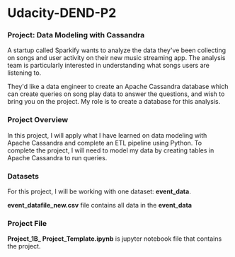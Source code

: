 # Udacity-DEND-P2

### Project: Data Modeling with Cassandra
A startup called Sparkify wants to analyze the data they've been collecting on songs and user activity on their new music streaming app. 
The analysis team is particularly interested in understanding what songs users are listening to.

They'd like a data engineer to create an Apache Cassandra database which can create queries on song play data to answer the questions, and wish to bring you on the project. 
My role is to create a database for this analysis. 

### Project Overview
In this project, I will apply what I have learned on data modeling with Apache Cassandra and complete an ETL pipeline using Python.
To complete the project, I will need to model my data by creating tables in Apache Cassandra to run queries. 

### Datasets
For this project, I will be working with one dataset: **event_data**. 

**event_datafile_new.csv** file contains all data in the **event_data** 

### Project File
**Project_1B_ Project_Template.ipynb** is jupyter notebook file that contains the project. 
